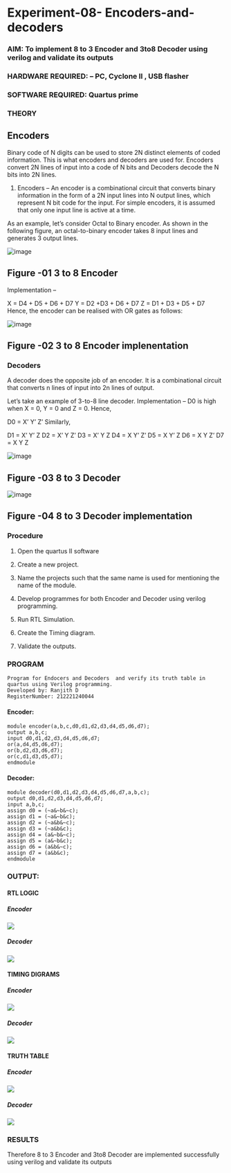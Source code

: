 # Experiment-08- Encoders-and-decoders 
### AIM: To implement 8 to 3 Encoder and  3to8 Decoder using verilog and validate its outputs
### HARDWARE REQUIRED:  – PC, Cyclone II , USB flasher
### SOFTWARE REQUIRED:   Quartus prime
### THEORY 

## Encoders
Binary code of N digits can be used to store 2N distinct elements of coded information. This is what encoders and decoders are used for. Encoders convert 2N lines of input into a code of N bits and Decoders decode the N bits into 2N lines.

1. Encoders –
An encoder is a combinational circuit that converts binary information in the form of a 2N input lines into N output lines, which represent N bit code for the input. For simple encoders, it is assumed that only one input line is active at a time.

As an example, let’s consider Octal to Binary encoder. As shown in the following figure, an octal-to-binary encoder takes 8 input lines and generates 3 output lines.

![image](https://user-images.githubusercontent.com/36288975/171543588-bc0746df-a173-4b35-989e-5fb7d385fe8a.png)
## Figure -01 3 to 8 Encoder 


Implementation –

X = D4 + D5 + D6 + D7
Y = D2 +D3 + D6 + D7
Z = D1 + D3 + D5 + D7 
Hence, the encoder can be realised with OR gates as follows:


![image](https://user-images.githubusercontent.com/36288975/171543740-68403b82-aa93-4c98-9343-f32b14885a2e.png)
## Figure -02 3 to 8 Encoder implenentation 

 ### Decoders 
A decoder does the opposite job of an encoder. It is a combinational circuit that converts n lines of input into 2n lines of output.

Let’s take an example of 3-to-8 line decoder.
Implementation –
D0 is high when X = 0, Y = 0 and Z = 0. Hence,

D0 = X’ Y’ Z’ 
Similarly,

D1 = X’ Y’ Z
D2 = X’ Y Z’
D3 = X’ Y Z
D4 = X Y’ Z’
D5 = X Y’ Z
D6 = X Y Z’
D7 = X Y Z 


![image](https://user-images.githubusercontent.com/36288975/171543978-ee2d0671-2846-40a1-8705-507fd6287a49.png)
## Figure -03 8 to 3 Decoder 



![image](https://user-images.githubusercontent.com/36288975/171543866-5a6eace6-8683-49d7-9c4f-a7cb30ec3035.png)
## Figure -04 8 to 3 Decoder implementation 

### Procedure
1. Open the quartus II software

2. Create a new project.

3. Name the projects such that the same name is used for mentioning the name of the module.

4. Develop programmes for both Encoder and Decoder using verilog programming.

5. Run RTL Simulation.

6. Create the Timing diagram.

7. Validate the outputs.
### PROGRAM 
~~~
Program for Endocers and Decoders  and verify its truth table in quartus using Verilog programming.
Developed by: Ranjith D
RegisterNumber: 212221240044
~~~
#### Encoder:
~~~
module encoder(a,b,c,d0,d1,d2,d3,d4,d5,d6,d7);
output a,b,c;
input d0,d1,d2,d3,d4,d5,d6,d7;
or(a,d4,d5,d6,d7);
or(b,d2,d3,d6,d7);
or(c,d1,d3,d5,d7);
endmodule
~~~
#### Decoder:
~~~
module decoder(d0,d1,d2,d3,d4,d5,d6,d7,a,b,c);
output d0,d1,d2,d3,d4,d5,d6,d7;
input a,b,c;
assign d0 = (~a&~b&~c);
assign d1 = (~a&~b&c);
assign d2 = (~a&b&~c);
assign d3 = (~a&b&c);
assign d4 = (a&~b&~c);
assign d5 = (a&~b&c);
assign d6 = (a&b&~c);
assign d7 = (a&b&c);
endmodule
~~~



### OUTPUT:
#### RTL LOGIC  
##### Encoder
![](https://github.com/Akash020803/Experiment-08-Encoders-and-decoders-/blob/main/encodert.png)
##### Decoder
![](https://github.com/Akash020803/Experiment-08-Encoders-and-decoders-/blob/main/decoderrt.png)

#### TIMING DIGRAMS  
##### Encoder
![](https://github.com/Akash020803/Experiment-08-Encoders-and-decoders-/blob/main/entim.png)
##### Decoder
![](https://github.com/Akash020803/Experiment-08-Encoders-and-decoders-/blob/main/detim.png)




#### TRUTH TABLE 
##### Encoder
![](https://github.com/Akash020803/Experiment-08-Encoders-and-decoders-/blob/main/enTruth.png)
##### Decoder
![](https://github.com/Akash020803/Experiment-08-Encoders-and-decoders-/blob/main/deTruth.png)





### RESULTS 
Therefore 8 to 3 Encoder and 3to8 Decoder are implemented successfully using verilog and validate its outputs
